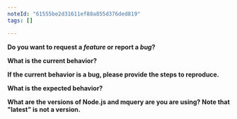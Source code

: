 ```yaml
---
noteId: "61555be2d31611ef88a855d376ded819"
tags: []

---
```


<!-- *Before creating an issue please make sure you are using the latest version of mquery -->

**Do you want to request a *feature* or report a *bug*?**

**What is the current behavior?**

**If the current behavior is a bug, please provide the steps to reproduce.**

**What is the expected behavior?**

**What are the versions of Node.js and mquery are you are using? Note that "latest" is not a version.**
